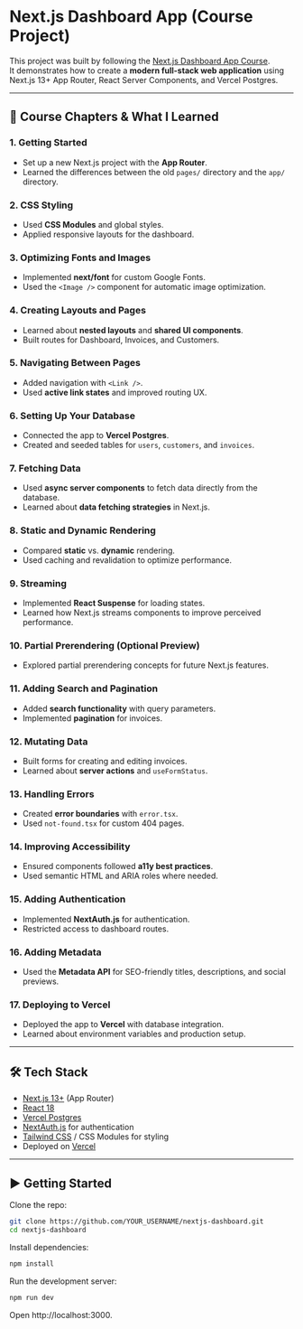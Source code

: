 # Next.js Dashboard App (Course Project)

This project was built by following the [Next.js Dashboard App Course](https://nextjs.org/learn/dashboard-app).  
It demonstrates how to create a **modern full-stack web application** using Next.js 13+ App Router, React Server Components, and Vercel Postgres.

---

## 📖 Course Chapters & What I Learned

### 1. Getting Started
- Set up a new Next.js project with the **App Router**.
- Learned the differences between the old `pages/` directory and the `app/` directory.

### 2. CSS Styling
- Used **CSS Modules** and global styles.
- Applied responsive layouts for the dashboard.

### 3. Optimizing Fonts and Images
- Implemented **next/font** for custom Google Fonts.
- Used the `<Image />` component for automatic image optimization.

### 4. Creating Layouts and Pages
- Learned about **nested layouts** and **shared UI components**.
- Built routes for Dashboard, Invoices, and Customers.

### 5. Navigating Between Pages
- Added navigation with `<Link />`.
- Used **active link states** and improved routing UX.

### 6. Setting Up Your Database
- Connected the app to **Vercel Postgres**.
- Created and seeded tables for `users`, `customers`, and `invoices`.

### 7. Fetching Data
- Used **async server components** to fetch data directly from the database.
- Learned about **data fetching strategies** in Next.js.

### 8. Static and Dynamic Rendering
- Compared **static** vs. **dynamic** rendering.
- Used caching and revalidation to optimize performance.

### 9. Streaming
- Implemented **React Suspense** for loading states.
- Learned how Next.js streams components to improve perceived performance.

### 10. Partial Prerendering (Optional Preview)
- Explored partial prerendering concepts for future Next.js features.

### 11. Adding Search and Pagination
- Added **search functionality** with query parameters.
- Implemented **pagination** for invoices.

### 12. Mutating Data
- Built forms for creating and editing invoices.
- Learned about **server actions** and `useFormStatus`.

### 13. Handling Errors
- Created **error boundaries** with `error.tsx`.
- Used `not-found.tsx` for custom 404 pages.

### 14. Improving Accessibility
- Ensured components followed **a11y best practices**.
- Used semantic HTML and ARIA roles where needed.

### 15. Adding Authentication
- Implemented **NextAuth.js** for authentication.
- Restricted access to dashboard routes.

### 16. Adding Metadata
- Used the **Metadata API** for SEO-friendly titles, descriptions, and social previews.

### 17. Deploying to Vercel
- Deployed the app to **Vercel** with database integration.
- Learned about environment variables and production setup.

---

## 🛠️ Tech Stack
- [Next.js 13+](https://nextjs.org/) (App Router)
- [React 18](https://react.dev/)
- [Vercel Postgres](https://vercel.com/postgres)
- [NextAuth.js](https://next-auth.js.org/) for authentication
- [Tailwind CSS](https://tailwindcss.com/) / CSS Modules for styling
- Deployed on [Vercel](https://vercel.com/)

---

## ▶️ Getting Started

Clone the repo:
```bash
git clone https://github.com/YOUR_USERNAME/nextjs-dashboard.git
cd nextjs-dashboard
```

Install dependencies:

```bash
npm install
```

Run the development server:

```bash
npm run dev
```

Open http://localhost:3000.
